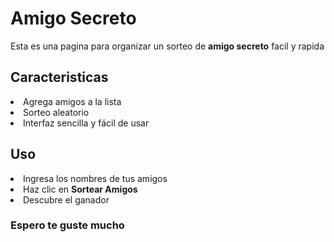 <h1>Amigo Secreto</h1>
<p> Esta es una pagina para organizar un sorteo de <strong> amigo secreto</strong> facil y rapida</p>

<h2>Caracteristicas</h2>
<lu>
  <li>Agrega amigos a la lista</li>
  <li>Sorteo aleatorio</li>
  <li>Interfaz sencilla y fácil de usar</li>
</lu>

<h2>Uso</h2>
<lu>
  <li>Ingresa los nombres de tus amigos</li>
  <li>Haz clic en <strong>Sortear Amigos</strong></li>
  <li>Descubre el ganador</li>
</lu>

<h3>Espero te guste mucho</h3>
